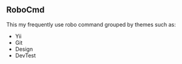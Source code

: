 ## RoboCmd

This my frequently use robo command grouped by themes such as:
* Yii
* Git
* Design
* DevTest
